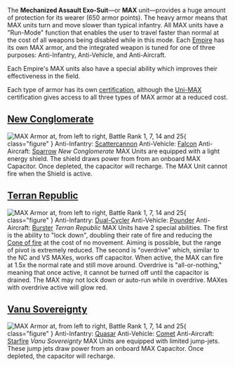 The **Mechanized Assault Exo-Suit**—or **MAX** unit—provides a huge amount of
protection for its wearer (650 armor points). The heavy armor means that MAX
units turn and move slower than typical infantry. All MAX units have a
"Run-Mode" function that enables the user to travel faster than normal at the
cost of all weapons being disabled while in this mode. Each
[Empire](../terminology/Empire.md) has its own MAX armor, and the integrated
weapon is tuned for one of three purposes: Anti-Infantry, Anti-Vehicle, and
Anti-Aircraft.

Each Empire's MAX units also have a special ability which improves their
effectiveness in the field.

Each type of armor has its own
[certification](../certifications/Certifications.md), although the
[Uni-MAX](<../certifications/Uni-MAX_(Certification).md>) certification gives
access to all three types of MAX armor at a reduced cost.

## [New Conglomerate](../factions/New_Conglomerate.md)

![ MAX Armor at, from left
to right, [Battle Rank](../terminology/Battle_Rank.md) 1, 7, 14 and 25](../images/NCMAXArmors2.jpg){ class="figure" } Anti-Infantry: [Scattercannon](Scattercannon.md) Anti-Vehicle:
[Falcon](Falcon.md) Anti-Aircraft: [Sparrow](Sparrow.md) _New Conglomerate_ MAX
Units are equipped with a light energy shield. The shield draws power from from
an onboard MAX Capacitor. Once depleted, the capacitor will recharge. The MAX
Unit cannot fire when the Shield is active.

## [Terran Republic](../factions/Terran_Republic.md)

![ MAX Armor at, from left to
right, [Battle Rank](../terminology/Battle_Rank.md) 1, 7, 14 and 25](../images/TRMAXArmor2.jpg){ class="figure" } Anti-Infantry: [Dual-Cycler](Dual-Cycler.md) Anti-Vehicle:
[Pounder](Pounder.md) Anti-Aircraft: [Burster](Burster.md) _Terran Republic_ MAX
Units have 2 special abilities. The first is the ability to "lock down",
doubling their rate of fire and reducing the
[Cone of fire](../terminology/Cone_of_fire.md) at the cost of no movement.
Aiming is possible, but the range of pivot is extremely reduced. The second is
"overdrive" which, similar to the NC and VS MAXes, works off capacitor. When
active, the MAX can fire at 1.5x the normal rate and still move around.
Overdrive is "all-or-nothing," meaning that once active, it cannot be turned off
until the capacitor is drained. The MAX may not lock down or auto-run while in
overdrive. MAXes with overdrive active will glow red.

## [Vanu Sovereignty](../factions/Vanu_Sovereignty.md)

![ MAX Armor at, from left to right,
[Battle Rank](../terminology/Battle_Rank.md) 1, 7, 14 and 25](../images/VS_MAXs.jpg){ class="figure" } Anti-Infantry: [Quasar](Quasar.md) Anti-Vehicle:
[Comet](Comet.md) Anti-Aircraft: [Starfire](Starfire.md) _Vanu Sovereignty_ MAX
Units are equipped with limited jump-jets. These jump jets draw power from an
onboard MAX Capacitor. Once depleted, the capacitor will recharge.

